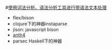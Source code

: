 #[使用词法分析、语法分析工具进行带语法文本处理](https://mp.weixin.qq.com/s?__biz=MzA3NDM0ODQwMw==&mid=210542047&idx=1&sn=9c813595c727c0fa028651b9dcdbab12&scene=1&srcid=TnBi1Ixk8247K63uF86D&key=dffc561732c2265107a83ae80cf78dd17d8685e8fd87d050901f4d4e4b420b70e9d4c8ae1af928b4364f83c331fea171&ascene=0&uin=MzMwMTQwNjU1&devicetype=iMac+MacBookPro11%2C2+OSX+OSX+10.10.5+build(14F27)&version=11020201&pass_ticket=cdWJp0BSgHizAPjaS94Os5Ape6%2FGJ%2BFY%2FOCyf%2FeongPxPoK3T4URIkSStJ6hekuO)

+  flex/bison
+  clojure下的神器instaparse
+  jison: javascript bison
+  [antlr4](https://github.com/antlr)
+  parsec Haskell下的神器